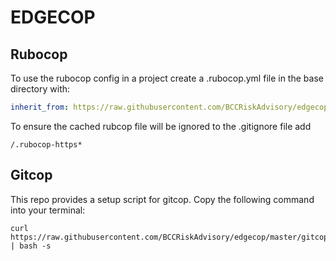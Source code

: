# EDGECOP

## Rubocop

To use the rubocop config in a project create a .rubocop.yml file in the base directory with:

```yml
inherit_from: https://raw.githubusercontent.com/BCCRiskAdvisory/edgecop/master/edgecop.yml
```

To ensure the cached rubcop file will be ignored to the .gitignore file add

```
/.rubocop-https*
```

## Gitcop

This repo provides a setup script for gitcop. Copy the following command into your terminal:

```
curl https://raw.githubusercontent.com/BCCRiskAdvisory/edgecop/master/gitcop_setup.sh | bash -s
```
